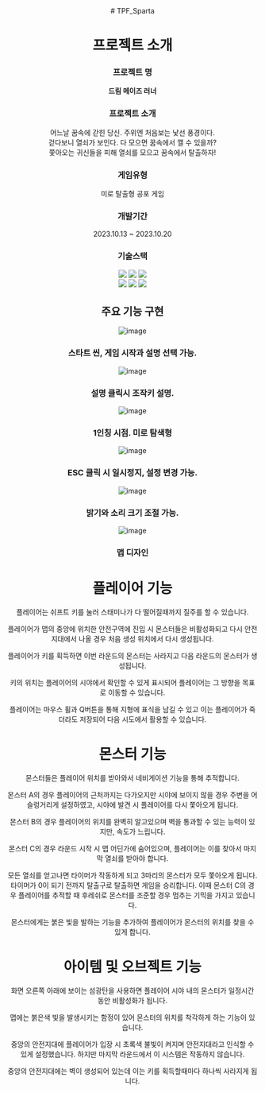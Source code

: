 <div align="center">
# TPF_Sparta

  #  프로젝트 소개
### 프로젝트 명 
**드림 메이즈 러너**
### 프로젝트 소개  
어느날 꿈속에 갇힌 당신. 주위엔 처음보는 낯선 풍경이다.<br/>
걷다보니 열쇠가 보인다. 다 모으면 꿈속에서 깰 수 있을까?<br/>
쫓아오는 귀신들을 피해 열쇠를 모으고 꿈속에서 탈출하자!

### 게임유형 
미로 탈출형 공포 게임

### 개발기간 
2023.10.13 ~ 2023.10.20

### 기술스택
<img src="https://img.shields.io/badge/CSharp-512BD4?style=flat&logo=csharp&logoColor=white" /> <img src="https://img.shields.io/badge/Unity-000000?style=flat&logo=unity&logoColor=white" /> <img src="https://img.shields.io/badge/VisualStudio-5C2D91?style=flat&logo=visualstudio&logoColor=white" /><br/>
<img src="https://img.shields.io/badge/Github-181717?style=flat&logo=github&logoColor=white" /> <img src="https://img.shields.io/badge/FIGMA-F24E1E?style=flat&logo=figma&logoColor=white" /> <img src="https://img.shields.io/badge/Notion-F8F2E9?style=flat&logo=notion&logoColor=white" />

##  주요 기능 구현
![image](https://github.com/y5ask82/TPF_Sparta/assets/99133865/88c5b681-ea67-4307-aabf-5896af850217)
###  스타트 씬, 게임 시작과 설명 선택 가능.

![image](https://github.com/y5ask82/TPF_Sparta/assets/99133865/80995cf0-23eb-4a50-b103-57346e4ec5c5)
###  설명 클릭시 조작키 설명.

![image](https://github.com/y5ask82/TPF_Sparta/assets/99133865/ee07f1b7-777c-4148-81c6-eec9e61a94be)
###  1인칭 시점. 미로 탐색형

![image](https://github.com/y5ask82/TPF_Sparta/assets/99133865/1f882900-a0b1-4cd4-b325-6d84745c55d5)
###  ESC 클릭 시 일시정지, 설정 변경 가능.

![image](https://github.com/y5ask82/TPF_Sparta/assets/99133865/dd059b4d-c3e3-4f88-870d-ca05a79f547f)
###  밝기와 소리 크기 조절 가능.

![image](https://github.com/y5ask82/TPF_Sparta/assets/99133865/a032c67d-6aeb-4840-b671-259c8e4cf3fa)
### 맵 디자인

#  플레이어 기능
플레이어는 쉬프트 키를 눌러 스태미나가 다 떨어질때까지 질주를 할 수 있습니다.

플레이어가 맵의 중앙에 위치한 안전구역에 진입 시 몬스터들은 비활성화되고 다시 안전지대에서 나올 경우 처음 생성 위치에서 다시 생성됩니다.

플레이어가 키를 획득하면 이번 라운드의 몬스터는 사라지고 다음 라운드의 몬스터가 생성됩니다.

키의 위치는 플레이어의 시야에서 확인할 수 있게 표시되어 플레이어는 그 방향을 목표로 이동할 수 있습니다.

플레이어는 마우스 휠과 Q버튼을 통해 지형에 표식을 남길 수 있고 이는 플레이어가 죽더라도 저장되어 다음 시도에서 활용할 수 있습니다.

# 몬스터 기능
몬스터들은 플레이어 위치를 받아와서 네비게이션 기능을 통해 추적합니다.

몬스터 A의 경우 플레이어의 근처까지는 다가오지만 시야에 보이지 않을 경우 주변을 어슬렁거리게 설정하였고, 시야에 발견 시 플레이어를 다시 쫓아오게 됩니다.

몬스터 B의 경우 플레이어의 위치를 완벽히 알고있으며 벽을 통과할 수 있는 능력이 있지만, 속도가 느립니다.

몬스터 C의 경우 라운드 시작 시 맵 어딘가에 숨어있으며, 플레이어는 이를 찾아서 마지막 열쇠를 받아야 합니다.

모든 열쇠를 얻고나면 타이머가 작동하게 되고 3마리의 몬스터가 모두 쫓아오게 됩니다.
타이머가 0이 되기 전까지 탈출구로 탈출하면 게임을 승리합니다.
이때 몬스터 C의 경우 플레이어를 추적할 때 후레쉬로 몬스터를 조준할 경우 멈추는 기믹을 가지고 있습니다.

몬스터에게는 붉은 빛을 발하는 기능을 추가하여 플레이어가 몬스터의 위치를 찾을 수 있게 합니다.

# 아이템 및 오브젝트 기능

화면 오른쪽 아래에 보이는 섬광탄을 사용하면 플레이어 시야 내의 몬스터가 일정시간 동안 비활성화가 됩니다.

맵에는 붉은색 빛을 발생시키는 함정이 있어 몬스터의 위치를 착각하게 하는 기능이 있습니다.

중앙의 안전지대에 플레이어가 입장 시 초록색 불빛이 켜지며 안전지대라고 인식할 수 있게 설정했습니다.
하지만 마지막 라운드에서 이 시스템은 작동하지 않습니다.

중앙의 안전지대에는 벽이 생성되어 있는데 이는 키를 획득할때마다 하나씩 사라지게 됩니다.

